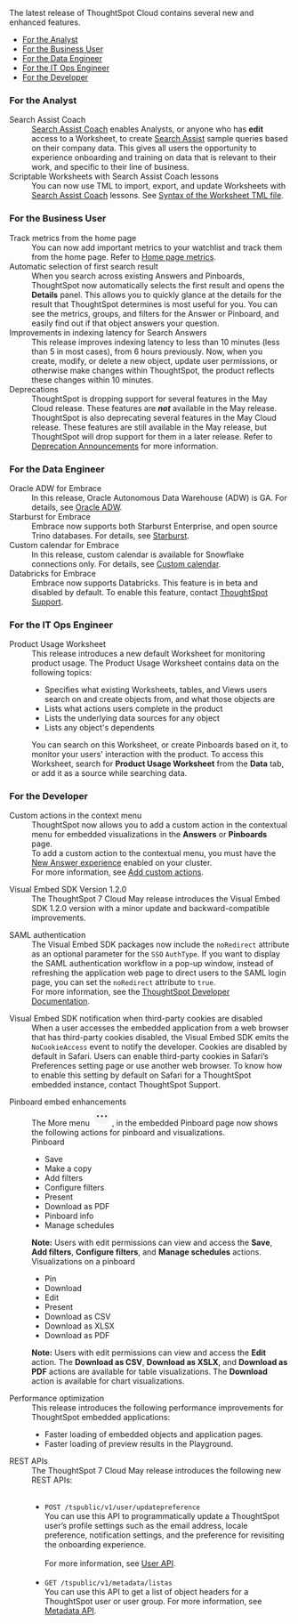 The latest release of ThoughtSpot Cloud contains several new and enhanced features.

<ul>
<li><a href="{{ site.baseurl }}#may-cloud-analyst">For the Analyst</a></li>
<li><a href="{{ site.baseurl }}#may-cloud-business-user">For the Business User</a></li>
<li><a href="{{ site.baseurl }}#may-cloud-data-engineer">For the Data Engineer</a></li>
<li><a href="{{ site.baseurl }}#may-cloud-it-ops-engineer">For the IT Ops Engineer</a></li>
<li><a href="{{ site.baseurl }}#may-cloud-developer">For the Developer</a></li>
</ul>

<h3><a id="may-cloud-analyst"></a>For the Analyst</h3>

<dl>

<dlentry>
  <dt>Search Assist Coach</dt>
  <dd><a href="{{ site.baseurl }}/admin/ts-cloud/search-assist-coach.html">Search Assist Coach</a> enables Analysts, or anyone who has <strong>edit</strong> access to a Worksheet, to create <a href="{{ site.baseurl }}/admin/ts-cloud/search-assist.html">Search Assist</a> sample queries based on their company data. This gives all users the opportunity to experience onboarding and training on data that is relevant to their work, and specific to their line of business.</dd></dlentry>

  <dlentry>
    <dt>Scriptable Worksheets with Search Assist Coach lessons</dt>
    <dd>You can now use TML to import, export, and update Worksheets with <a href="{{ site.baseurl }}/admin/ts-cloud/search-assist-coach.html">Search Assist Coach</a> lessons. See <a href="{{ site.baseurl }}/admin/ts-cloud/tml.html#syntax-worksheets">Syntax of the Worksheet TML file</a>.</dd></dlentry>

</dl>

<h3><a id="may-cloud-business-user"></a>For the Business User</h3>

<dl>

<dlentry id="home-page-metrics">
<dt>Track metrics from the home page</dt>
<dd>You can now add important metrics to your watchlist and track them from the home page. Refer to <a href="{{ site.baseurl }}/end-user/thoughtspot-one/thoughtspot-one-homepage.html#quick-links">Home page metrics</a>.</dd>
</dlentry>

<dlentry id="automatic-select">
<dt>Automatic selection of first search result</dt>
<dd>When you search across existing Answers and Pinboards, ThoughtSpot now automatically selects the first result and opens the <strong>Details</strong> panel. This allows you to quickly glance at the details for the result that ThoughtSpot determines is most useful for you. You can see the metrics, groups, and filters for the Answer or Pinboard, and easily find out if that object answers your question.</dd>
</dlentry>

<dlentry id="latency">
<dt>Improvements in indexing latency for Search Answers</dt>
<dd>This release improves indexing latency to less than 10 minutes (less than 5 in most cases), from 6 hours previously. Now, when you create, modify, or delete a new object, update user permissions, or otherwise make changes within ThoughtSpot, the product reflects these changes within 10 minutes.</dd></dlentry>

<dlentry id="deprecations">
<dt>Deprecations</dt>
<dd>ThoughtSpot is dropping support for several features in the May Cloud release. These features are <strong><em>not</em></strong> available in the May release. ThoughtSpot is also deprecating several features in the May Cloud release. These features are still available in the May release, but ThoughtSpot will drop support for them in a later release. Refer to <a href="{{ site.baseurl }}/release/deprecation.html">Deprecation Announcements</a> for more information.</dd></dlentry>

</dl>

<h3><a id="may-cloud-data-engineer"></a>For the Data Engineer</h3>

<dl>

<dlentry id="embrace-adw">
<dt>Oracle ADW for Embrace</dt>
<dd>In this release, Oracle Autonomous Data Warehouse (ADW) is GA. For details, see <a href="{{ site.baseurl }}/admin/ts-cloud/ts-cloud-embrace-adw.html">Oracle ADW</a>. </dd></dlentry>

<dlentry id="embrace-starburst">
<dt>Starburst for Embrace</dt>
<dd>Embrace now supports both Starburst Enterprise, and open source Trino databases. For details, see <a href="{{ site.baseurl }}/admin/ts-cloud/ts-cloud-embrace-starburst.html">Starburst</a>.</dd></dlentry>

<dlentry id="embrace-custom-calendar">
<dt>Custom calendar for Embrace</dt>
<dd>In this release, custom calendar is available for Snowflake connections only. For details, see <a href="{{ site.baseurl }}/admin/ts-cloud/ts-cloud-embrace-cust-cal.html">Custom calendar</a>. </dd></dlentry>

<dlentry id="embrace-databricks">
<dt>Databricks for Embrace</dt>
<dd>Embrace now supports Databricks. This feature is in beta and disabled by default. To enable this feature, contact <a href="{{ site.baseurl }}/admin/misc/contact.html">ThoughtSpot Support</a>.</dd></dlentry>

<h3><a id="may-cloud-it-ops-engineer"></a>For the IT Ops Engineer</h3>

<dl>
<dlentry id="product-usage-worksheet">
<dt>Product Usage Worksheet</dt>
<dd>This release introduces a new default Worksheet for monitoring product usage. The Product Usage Worksheet contains data on the following topics:
<ul><li>Specifies what existing Worksheets, tables, and Views users search on and create objects from, and what those objects are</li>
<li>Lists what actions users complete in the product</li>
<li>Lists the underlying data sources for any object</li>
<li>Lists any object's dependents</li></ul>
You can search on this Worksheet, or create Pinboards based on it, to monitor your users' interaction with the product. To access this Worksheet, search for <strong>Product Usage Worksheet</strong> from the <strong>Data</strong> tab, or add it as a source while searching data.</dd></dlentry>
</dl>

<h3><a id="may-cloud-developer"></a>For the Developer</h3>

<dl>
<dlentry id="custom-actions">
<dt>Custom actions in the context menu</dt>
<dd>ThoughtSpot now allows you to add a custom action in the contextual menu for embedded visualizations in the <b>Answers</b> or <b>Pinboards</b> page.</dd>
<dd>To add a custom action to the contextual menu, you must have the <a href="{{ site.baseurl }}/admin/ts-cloud/new-answer-experience.html">New Answer experience</a> enabled on your cluster.</dd>
<dd>For more information, see <a href="{{ site.baseurl }}/admin/ts-cloud/customize-actions-spotdev.html">Add custom actions</a>.</dd></dlentry>
</dl>

<dl>
<dlentry id="viz-embed-sdk">
<dt>Visual Embed SDK Version 1.2.0</dt>
<dd>The ThoughtSpot 7 Cloud May release introduces the Visual Embed SDK 1.2.0 version with a minor update and backward-compatible improvements.</dd></dlentry>
</dl>
<dlentry id="saml-authentication">
<dt>SAML authentication</dt>
<dd>The Visual Embed SDK packages now include the <code>noRedirect</code> attribute as an optional parameter for the <code>SSO</code> <code>AuthType</code>. If you want to display the SAML authentication workflow in a pop-up window, instead of refreshing the application web page to direct users to the SAML login page, you can set the <code>noRedirect</code> attribute to <code>true</code>.</dd>
<dd>For more information, see the <a href="https://docs.thoughtspot.com/visual-embed-sdk/dev/en/?pageid=getting-started" target="_blank">ThoughtSpot Developer Documentation</a>.</dd></dlentry>
</dl>

<dl>
<dlentry id="viz-embed-sdk-notification">
<dt>Visual Embed SDK notification when third-party cookies are disabled</dt>
<dd>When a user accesses the embedded application from a web browser that has third-party cookies disabled, the Visual Embed SDK emits the <code>NoCookieAccess</code> event to notify the developer. Cookies are disabled by default in Safari. Users can enable third-party cookies in Safari’s Preferences setting page or use another web browser. To know how to enable this setting by default on Safari for a ThoughtSpot embedded instance, contact ThoughtSpot Support.</dd></dlentry>
</dl>

<dl>
<dlentry id="pinboard-embed-enhancements">
<dt>Pinboard embed enhancements</dt>
<dd>The More menu <img src="/images/icon-ellipses.png" alt="more options menu icon" class="inline" />, in the embedded Pinboard page now shows the following actions for pinboard and visualizations.</dd>
<dd>Pinboard<ul><li>Save</li><li>Make a copy</li><li>Add filters</li><li>Configure filters</li><li>Present</li><li>Download as PDF</li><li>Pinboard info</li><li>Manage schedules</li></ul>
<div class="alert alert-info" role="alert"><i class="fa fa-info-circle"></i> <b>Note:</b> Users with edit permissions can view and access the <b>Save</b>, <b>Add filters</b>, <b>Configure filters</b>, and <b>Manage schedules</b> actions.</div>
Visualizations on a pinboard
<ul><li>Pin</li><li>Download</li><li>Edit</li><li>Present</li><li>Download as CSV</li><li>Download as XLSX</li><li>Download as PDF</li></ul>
<div class="alert alert-info" role="alert"><i class="fa fa-info-circle"></i> <b>Note:</b> Users with edit permissions can view and access the <b>Edit</b> action.
The <b>Download as CSV</b>, <b>Download as XSLX</b>, and <b>Download as PDF</b> actions are available for table visualizations.
The <b>Download</b> action is available for chart visualizations.</div>
</dd></dlentry>
</dl>

<dl>
<dlentry id="performance-optimization">
<dt>Performance optimization</dt>
<dd>This release introduces the following performance improvements for ThoughtSpot embedded applications:
<ul><li>Faster loading of embedded objects and application pages.<li>Faster loading of preview results in the Playground.</li></dd></dlentry>
</dl>

<dl>
<dlentry id="rest-apis">
<dt>REST APIs</dt>
<dd>The ThoughtSpot 7 Cloud May release introduces the following new REST APIs:<br><br>
<ul><li><code>POST /tspublic/v1/user/updatepreference</code><br>You can use this API to programmatically update a ThoughtSpot user’s profile settings such as the email address, locale preference, notification settings, and the preference for revisiting the onboarding experience.<br><br>For more information, see <a href="{{ site.baseurl }}/reference/api/user-api.html">User API</a>.</li><br>
<li><code>GET /tspublic/v1/metadata/listas</code><br>You can use this API to get a list of object headers for a ThoughtSpot user or user group. For more information, see <a href="{{ site.baseurl }}/reference/api/metadata-api.html">Metadata API</a>.</li></ul></dd></dlentry>
</dl>
